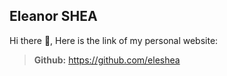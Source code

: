 ## Eleanor SHEA

Hi there 👋, Here is the link of my personal website:  

>**Github:** https://github.com/eleshea 
